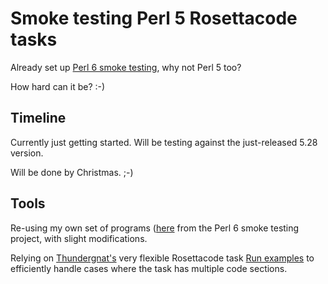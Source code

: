 # Smoke testing Perl 5 Rosettacode tasks

Already set up [Perl 6 smoke testing](https://github.com/SqrtNegInf/Rosettacode-Perl6-Smoke), why not Perl 5 too?

How hard can it be?  :-)

## Timeline 

Currently just getting started.  Will be testing against the just-released 5.28 version.

Will be done by Christmas.  ;-)

## Tools

Re-using my own set of programs ([here](./bin) from the Perl 6 smoke testing project, 
with slight modifications.

Relying on [Thundergnat's](http://rosettacode.org/wiki/User:Thundergnat) 
very flexible Rosettacode task
[Run examples](http://rosettacode.org/wiki/Rosetta_Code/Run_examples#Perl_6) 
to efficiently handle cases where the task has multiple code sections.
